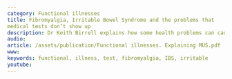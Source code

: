 ```yaml
---
category: Functional illnesses
title: Fibromyalgia, Irritable Bowel Syndrome and the problems that
medical tests don’t show up
description: Dr Keith Birrell explains how some health problems can cause such misery without anything to find when you do a test
audio: 
article: /assets/publication/Functional illnesses. Explaining MUS.pdf
www: 
keywords: functional, illness, test, fibromyalgia, IBS, irritable
youtube:
--- 
```

